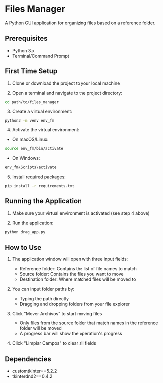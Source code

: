 # Files Manager

A Python GUI application for organizing files based on a reference folder.

## Prerequisites

- Python 3.x
- Terminal/Command Prompt

## First Time Setup

1. Clone or download the project to your local machine

2. Open a terminal and navigate to the project directory:
```bash
cd path/to/files_manager
```

3. Create a virtual environment:
```bash
python3 -m venv env_fm
```

4. Activate the virtual environment:
- On macOS/Linux:
```bash
source env_fm/bin/activate
```
- On Windows:
```bash
env_fm\Scripts\activate
```

5. Install required packages:
```bash
pip install -r requirements.txt
```

## Running the Application

1. Make sure your virtual environment is activated (see step 4 above)

2. Run the application:
```bash
python drag_app.py
```

## How to Use

1. The application window will open with three input fields:
   - Reference folder: Contains the list of file names to match
   - Source folder: Contains the files you want to move
   - Destination folder: Where matched files will be moved to

2. You can input folder paths by:
   - Typing the path directly
   - Dragging and dropping folders from your file explorer

3. Click "Mover Archivos" to start moving files
   - Only files from the source folder that match names in the reference folder will be moved
   - A progress bar will show the operation's progress

4. Click "Limpiar Campos" to clear all fields

## Dependencies

- customtkinter==5.2.2
- tkinterdnd2==0.4.2
